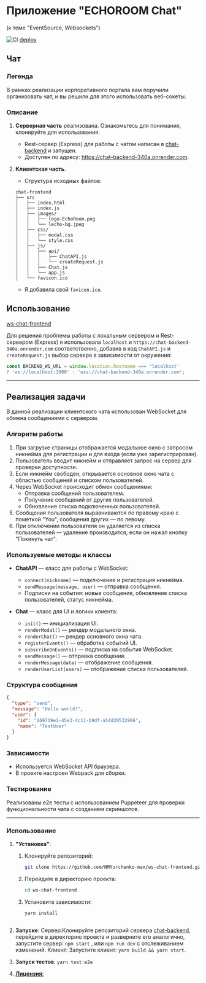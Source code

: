# Приложение "ECHOROOM Chat"
(к теме "EventSource, Websockets")

![CI](https://github.com/NMYurchenko-max/ws-chat-frontend/actions/workflows/web.yml/badge.svg)
[deploy](https://nmyurchenko-max.github.io/ws-chat-frontend/)

## Чат

### Легенда
В рамках реализации корпоративного портала вам поручили организовать чат, и вы решили для этого использовать веб-сокеты.

### Описание
1. **Серверная часть** реализована. Ознакомьтесь для понимания, клонируйте для использования.
   - Rest-сервер (Express) для работы с чатом написан в [chat-backend](https://github.com/NMYurchenko-max/chat-backend.git) и запущен.
   - Доступен по адресу: https://chat-backend-340a.onrender.com.

2. **Клиентская часть**.
   - Структура исходных файлов:
   ```plaintext
   chat-frontend
   ├── src
   │   ├── index.html
   │   ├── index.js
   │   ├── images/
   │   │   ├── logo-EchoRoom.png
   │   │   └── lecho-bg.jpeg
   │   ├── css/
   │   │   ├── modal.css
   │   │   └── style.css
   │   ├── js/
   │   │   ├── api/
   │   │   │   ├── ChatAPI.js
   │   │   │   └── createRequest.js
   │   │   ├── Chat.js
   │   │   └── app.js
   │   └── favicon.ico
   ```

   - Я добавила свой `favicon.ico`.

## Использование
[ws-chat-frontend](https://github.com/NMYurchenko-max/ws-chat-frontend.git)

Для решения проблемы работы с локальным сервером и Rest-сервером (Express) я использовала `localhost` и `https://chat-backend-340a.onrender.com` соответственно, добавив в код `ChatAPI.js` и `createRequest.js` выбор сервера в зависимости от окружения:
```javascript
const BACKEND_WS_URL = window.location.hostname === 'localhost' 
? 'ws://localhost:3000' : 'wss://chat-backend-340a.onrender.com';
```

---

## Реализация задачи
В данной реализации клиентского чата использован WebSocket для обмена сообщениями с сервером.

### Алгоритм работы
1. При загрузке страницы отображается модальное окно с запросом никнейма для регистрации и для входа (если уже зарегистрирован).
2. Пользователь вводит никнейм и отправляет запрос на сервер для проверки доступности.
3. Если никнейм свободен, открывается основное окно чата с областью сообщений и списком пользователей.
4. Через WebSocket происходит обмен сообщениями:
   - Отправка сообщений пользователем.
   - Получение сообщений от других пользователей.
   - Обновление списка подключенных пользователей.
5. Сообщения пользователя выравниваются по правому краю с пометкой "You", сообщения других — по левому.
6. При отключении пользователя он удаляется из списка пользователей — удаление производится, если он нажал кнопку "Покинуть чат".

### Используемые методы и классы
- **ChatAPI** — класс для работы с WebSocket:
  - `connect(nickname)` — подключение и регистрация никнейма.
  - `sendMessage(message, user)` — отправка сообщения.
  - Подписки на события: новые сообщения, обновление списка пользователей, статус никнейма.
  
- **Chat** — класс для UI и логики клиента:
  - `init()` — инициализация UI.
  - `renderModal()` — рендер модального окна.
  - `renderChat()` — рендер основного окна чата.
  - `registerEvents()` — обработка событий UI.
  - `subscribeOnEvents()` — подписка на события WebSocket.
  - `sendMessage()` — отправка сообщения.
  - `renderMessage(data)` — отображение сообщения.
  - `renderUserList(users)` — отображение списка пользователей.

### Структура сообщения
```json
{
  "type": "send",
  "message": "Hello world!",
  "user": {
    "id": "269719e1-45e3-4c11-b9df-a54d20532966",
    "name": "TestUser"
  }
}
```

### Зависимости
- Используется WebSocket API браузера.
- В проекте настроен Webpack для сборки.

### Тестирование
Реализованы e2e тесты с использованием Puppeteer для проверки функциональности чата с созданием скриншотов.

---

### Использование
1. **"Установка"**:

   1. Клонируйте репозиторий:
      ```bash
      git clone https://github.com/NMYurchenko-max/ws-chat-frontend.git
      ```
   2. Перейдите в директорию проекта:
      ```bash
      cd ws-chat-frontend
      ```
   3. Установите зависимости:
      ```bash
      yarn install
      ```
   ```

2. **Запуске**: 
  Сервер:Клонируйте репозиторий cервера
  [chat-backend](https://github.com/NMYurchenko-max/chat-backend.git), перейдите в директорию проекта и разверните его аналогично, запустите сервер:
  `npm start` , или `npm run dev` с отслеживанием изменений.
  Клиент: Запустите клиент: `yarn build && yarn start`. 
  
3. **Запуск тестов**: 
   `yarn test:e2e`

4. [**Лицензия**:](./LICENSE)
